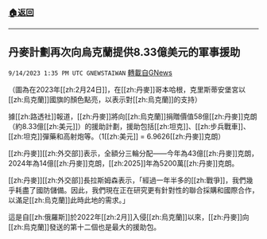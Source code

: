 ###  [:house:返回](README.md)
---


## 丹麥計劃再次向烏克蘭提供8.33億美元的軍事援助
`9/14/2023 1:35 PM UTC GNEWSTAIWAN` [轉載自GNews](https://gnews.org/articles/1690487)

（圖為在2023年[[zh:2月24日]]，在[[zh:丹麥]]哥本哈根，克里斯蒂安堡宮以[[zh:烏克蘭]]國旗的顏色點亮，以表示對[[zh:烏克蘭]]的支持）



據[[zh:路透社]]報道，[[zh:丹麥]]將向[[zh:烏克蘭]]捐贈價值58億[[zh:丹麥]]克朗（約8.33億[[zh:美元]]）的援助計劃，援助包括[[zh:坦克]]、[[zh:步兵戰車]]、[[zh:坦克]]彈藥和高射炮等。（1[[zh:美元]] = 6.9626[[zh:丹麥]]克朗）  

[[zh:丹麥]][[zh:外交部]]表示，全額分三輪分配——今年為43億[[zh:丹麥]]克朗，2024年為14億[[zh:丹麥]]克朗，[[zh:2025]]年為5200萬[[zh:丹麥]]克朗。

  

[[zh:丹麥]][[zh:外交部]]長拉斯姆森表示，「經過一年半多的[[zh:戰爭]]，我們幾乎耗盡了國防儲備。因此，我們現在正在研究更有針對性的聯合採購和國際合作，以滿足[[zh:烏克蘭]]此時此地的需求。」

  

這是自[[zh:俄羅斯]]於2022年[[zh:2月]]入侵[[zh:烏克蘭]]以來，[[zh:丹麥]]向[[zh:烏克蘭]]發送的第十二個也是最大的援助包。
